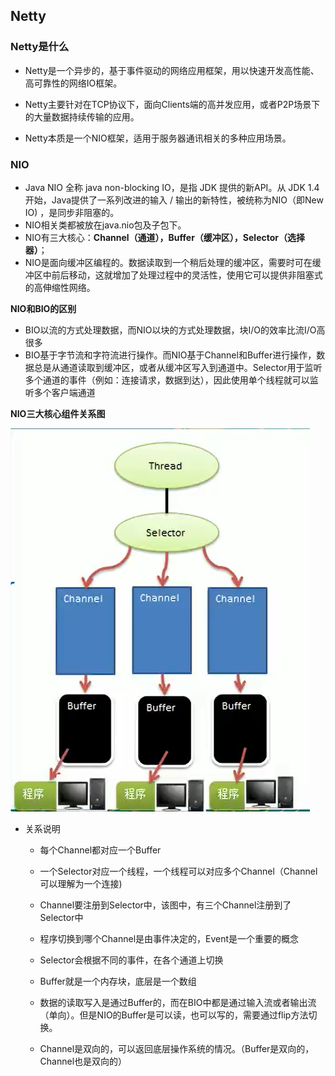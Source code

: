 ## Netty

### Netty是什么

* Netty是一个异步的，基于事件驱动的网络应用框架，用以快速开发高性能、高可靠性的网络IO框架。

* Netty主要针对在TCP协议下，面向Clients端的高并发应用，或者P2P场景下的大量数据持续传输的应用。

* Netty本质是一个NIO框架，适用于服务器通讯相关的多种应用场景。

  

### NIO

* Java NIO 全称 java non-blocking IO，是指 JDK 提供的新API。从 JDK 1.4 开始，Java提供了一系列改进的输入 / 输出的新特性，被统称为NIO（即New IO) ，是同步非阻塞的。
* NIO相关类都被放在java.nio包及子包下。
* NIO有三大核心：**Channel（通道），Buffer（缓冲区），Selector（选择器）**；
* NIO是面向缓冲区编程的。数据读取到一个稍后处理的缓冲区，需要时可在缓冲区中前后移动，这就增加了处理过程中的灵活性，使用它可以提供非阻塞式的高伸缩性网络。

**NIO和BIO的区别**

* BIO以流的方式处理数据，而NIO以块的方式处理数据，块I/O的效率比流I/O高很多
* BIO基于字节流和字符流进行操作。而NIO基于Channel和Buffer进行操作，数据总是从通道读取到缓冲区，或者从缓冲区写入到通道中。Selector用于监听多个通道的事件（例如：连接请求，数据到达），因此使用单个线程就可以监听多个客户端通道



**NIO三大核心组件关系图**

![](../img/netty/Channel-Buffer-Selector关系图.png)

* 关系说明
  * 每个Channel都对应一个Buffer

  * 一个Selector对应一个线程，一个线程可以对应多个Channel（Channel可以理解为一个连接)

  * Channel要注册到Selector中，该图中，有三个Channel注册到了Selector中

  * 程序切换到哪个Channel是由事件决定的，Event是一个重要的概念

  * Selector会根据不同的事件，在各个通道上切换

  * Buffer就是一个内存块，底层是一个数组

  * 数据的读取写入是通过Buffer的，而在BIO中都是通过输入流或者输出流（单向）。但是NIO的Buffer是可以读，也可以写的，需要通过flip方法切换。

  * Channel是双向的，可以返回底层操作系统的情况。（Buffer是双向的，Channel也是双向的）

    

